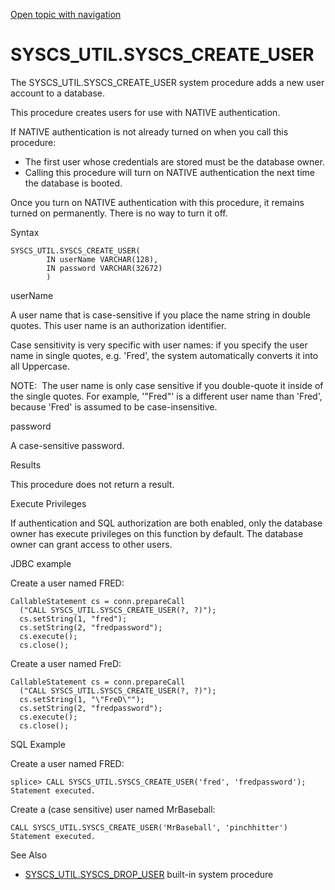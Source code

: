[Open topic with navigation](../../../index.html#Shared/SQLReference/BuiltInSysProcs/CreateUser.html)

<a href="" id="BuiltInSysProcs.CreateUser"></a>[]()SYSCS\_UTIL.SYSCS\_CREATE\_USER
==================================================================================

The SYSCS\_UTIL.SYSCS\_CREATE\_USER system procedure adds a new user account to a database.

This procedure creates users for use with NATIVE authentication.

If NATIVE authentication is not already turned on when you call this procedure:

-   The first user whose credentials are stored must be the database owner.
-   Calling this procedure will turn on NATIVE authentication the next time the database is booted.

Once you turn on NATIVE authentication with this procedure, it remains turned on permanently. There is no way to turn it off.

Syntax

``` FcnSyntax
SYSCS_UTIL.SYSCS_CREATE_USER(
        IN userName VARCHAR(128),
        IN password VARCHAR(32672)
        )
```

userName

A user name that is case-sensitive if you place the name string in double quotes. This user name is an authorization identifier.

Case sensitivity is very specific with user names: if you specify the user name in single quotes, e.g. 'Fred', the system automatically converts it into all Uppercase.

<span class="autonumber"><span class="noteAutoNum">NOTE:  </span></span>The user name is only case sensitive if you double-quote it inside of the single quotes. For example, <span class="CodeFont">'"Fred"'</span> is a different user name than <span class="CodeFont">'Fred'</span>, because <span class="CodeFont">'Fred'</span> is assumed to be case-insensitive.

password

A case-sensitive password.

Results

This procedure does not return a result.

Execute Privileges

If authentication and SQL authorization are both enabled, only the database owner has execute privileges on this function by default. The database owner can grant access to other users.

JDBC example

Create a user named FRED:

``` Example
CallableStatement cs = conn.prepareCall
  ("CALL SYSCS_UTIL.SYSCS_CREATE_USER(?, ?)");
  cs.setString(1, "fred");
  cs.setString(2, "fredpassword");
  cs.execute();
  cs.close();
```

Create a user named FreD:

``` Example
CallableStatement cs = conn.prepareCall
  ("CALL SYSCS_UTIL.SYSCS_CREATE_USER(?, ?)");
  cs.setString(1, "\"FreD\"");
  cs.setString(2, "fredpassword");
  cs.execute();
  cs.close();
```

SQL Example

Create a user named FRED:

``` Example
splice> CALL SYSCS_UTIL.SYSCS_CREATE_USER('fred', 'fredpassword');
Statement executed.
```

Create a (case sensitive) user named <span class="CodeFont">MrBaseball</span>:

``` Example
CALL SYSCS_UTIL.SYSCS_CREATE_USER('MrBaseball', 'pinchhitter')
Statement executed.
```

See Also

-   [<span class="CodeFont">SYSCS\_UTIL.SYSCS\_DROP\_USER</span>](DropUser.html) built-in system procedure

 


